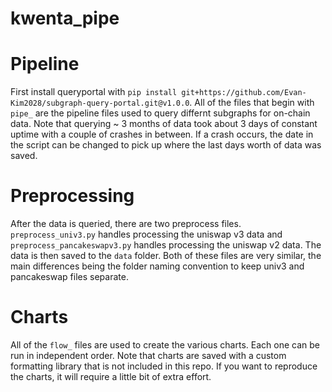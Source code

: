 # kwenta_pipe


# Pipeline
First install queryportal with ```pip install git+https://github.com/Evan-Kim2028/subgraph-query-portal.git@v1.0.0```.
All of the files that begin with `pipe_` are the pipeline files used to query differnt subgraphs for on-chain data. Note that querying ~ 3 months of data took about 3 days of constant uptime with a couple of crashes in between. If a crash occurs, the
date in the script can be changed to pick up where the last days worth of data was saved.

# Preprocessing
After the data is queried, there are two preprocess files. `preprocess_univ3.py` handles processing the uniswap v3 data and `preprocess_pancakeswapv3.py` handles processing the uniswap v2 data. The data is then saved to the `data` folder. Both of these
files are very similar, the main differences being the folder naming convention to keep univ3 and pancakeswap files separate.

# Charts
All of the `flow_` files are used to create the various charts. Each one can be run in independent order. Note that charts are saved with a custom formatting library that is not included in this repo. If you want to reproduce the charts, it will require a little bit of extra effort.


